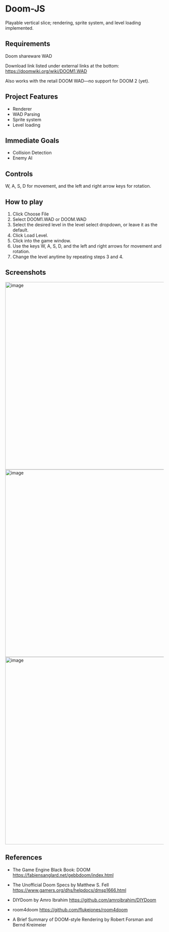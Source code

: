 # Doom-JS

Playable vertical slice; rendering, sprite system, and level loading implemented.

## Requirements
Doom shareware WAD

Download link listed under external links at the bottom:
https://doomwiki.org/wiki/DOOM1.WAD

Also works with the retail DOOM WAD—no support for DOOM 2 (yet). 

## Project Features

- Renderer
- WAD Parsing
- Sprite system
- Level loading

## Immediate Goals

- Collision Detection
- Enemy AI

## Controls

W, A, S, D for movement, and the left and right arrow keys for rotation.

## How to play

1. Click Choose File
2. Select DOOM1.WAD or DOOM.WAD
3. Select the desired level in the level select dropdown, or leave it as the default.
4. Click Load Level.
5. Click into the game window.
6. Use the keys W, A, S, D, and the left and right arrows for movement and rotation.
7. Change the level anytime by repeating steps 3 and 4.

## Screenshots

<img width="954" height="596" alt="image" src="https://github.com/user-attachments/assets/e91fb12d-d5d9-4403-abe0-69c77cbf07d5" />


<img width="954" height="596" alt="image" src="https://github.com/user-attachments/assets/2012bee7-bb80-4d79-962e-5d44c527e53a" />


<img width="954" height="596" alt="image" src="https://github.com/user-attachments/assets/38d3ef7d-c043-452d-9a5c-bcfa24f65daf" />

## References
- The Game Engine Black Book: DOOM
https://fabiensanglard.net/gebbdoom/index.html

- The Unofficial Doom Specs by Matthew S. Fell
https://www.gamers.org/dhs/helpdocs/dmsp1666.html

- DIYDoom by Amro Ibrahim
https://github.com/amroibrahim/DIYDoom

- room4doom
https://github.com/flukejones/room4doom

- A Brief Summary of DOOM-style Rendering by Robert Forsman and Bernd Kreimeier
